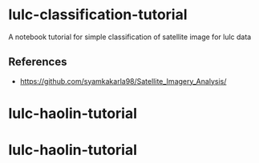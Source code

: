 # lulc-classification-tutorial
A notebook tutorial for simple classification of satellite image for lulc data



## References

- https://github.com/syamkakarla98/Satellite_Imagery_Analysis/
# lulc-haolin-tutorial
# lulc-haolin-tutorial
